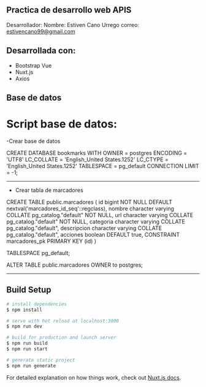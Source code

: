 ## Practica de desarrollo web APIS

Desarrollador: 
 Nombre: Estiven Cano Urrego
 correo: estivencano99@gmail.com

## Desarrollada con: 

- Bootstrap Vue
- Nuxt.js
- Axios

## Base de datos

# Script base de datos: 

-Crear base de datos 

CREATE DATABASE bookmarks
    WITH 
    OWNER = postgres
    ENCODING = 'UTF8'
    LC_COLLATE = 'English_United States.1252'
    LC_CTYPE = 'English_United States.1252'
    TABLESPACE = pg_default
    CONNECTION LIMIT = -1;

----------------------------------------------------------------------------------
- Crear tabla de marcadores

CREATE TABLE public.marcadores
(
    id bigint NOT NULL DEFAULT nextval('marcadores_id_seq'::regclass),
    nombre character varying COLLATE pg_catalog."default" NOT NULL,
    url character varying COLLATE pg_catalog."default" NOT NULL,
    categoria character varying COLLATE pg_catalog."default",
    descripcion character varying COLLATE pg_catalog."default",
    acciones boolean DEFAULT true,
    CONSTRAINT marcadores_pk PRIMARY KEY (id)
)

TABLESPACE pg_default;

ALTER TABLE public.marcadores
    OWNER to postgres;

------------------------------------------------------------------------------------

## Build Setup

```bash
# install dependencies
$ npm install

# serve with hot reload at localhost:3000
$ npm run dev

# build for production and launch server
$ npm run build
$ npm run start

# generate static project
$ npm run generate
```

For detailed explanation on how things work, check out [Nuxt.js docs](https://nuxtjs.org).

